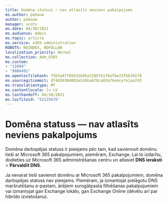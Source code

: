 ```yaml
---
title: Domēna statuss — nav atlasīts neviens pakalpojums
ms.author: pebaum
author: pebaum
manager: scotv
ms.date: 04/30/2021
ms.audience: Admin
ms.topic: article
ms.service: o365-administration
ROBOTS: NOINDEX, NOFOLLOW
localization_priority: Normal
ms.collection: Adm_O365
ms.custom:
- "11094"
- "9006491"
ms.openlocfilehash: f5b3a07f05b31b05e2105fb1f6efbe23fb630179
ms.sourcegitcommit: d74039304002e526ba6f8ca02e76e4ce7e1aa743
ms.translationtype: MT
ms.contentlocale: lv-LV
ms.lasthandoff: 04/30/2021
ms.locfileid: "52125676"
---
```

# <a name="domain-status---no-services-selected"></a>Domēna statuss — nav atlasīts neviens pakalpojums

Domēna darbspējas statuss ir pieejams pēc tam, kad savienosit domēnu tieši ar Microsoft 365 pakalpojumiem, piemēram, Exchange. Lai to izdarītu, dodieties uz Microsoft 365 administrēšanas centru un atlasiet **DNS ieraksti**  >  **Pārvaldīt DNS**.

Ja nevarat tieši savienot domēnu ar Microsoft 365 pakalpojumiem, domēna darbspējas statuss nav pieejams. Piemēram, ja izmantojat pielāgotu DNS maršrutēšanu e-pastam, ārējiem surogātpasta filtrēšanas pakalpojumiem vai izmantojat gan Exchange lokālo, gan Exchange Online (dēvētu arī par hibrīdo izvietošanu).

